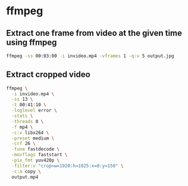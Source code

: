 # ffmpeg

## Extract one frame from video at the given time using ffmpeg
```bash
ffmpeg -ss 00:03:00 -i invideo.mp4 -vframes 1 -q:v 5 output.jpg
```

## Extract cropped video
```bash
ffmpeg \
  -i invideo.mp4 \
  -ss 13 \
  -t 00:41:10 \
  -loglevel error \
  -stats \
  -threads 0 \
  -f mp4 \
  -c:v libx264 \
  -preset medium \
  -crf 26 \
  -tune fastdecode \
  -movflags faststart \
  -pix_fmt yuv420p \
  -filter:v "crop=w=1920:h=1025:x=0:y=150" \
  -c:a copy \
  output.mp4
```
